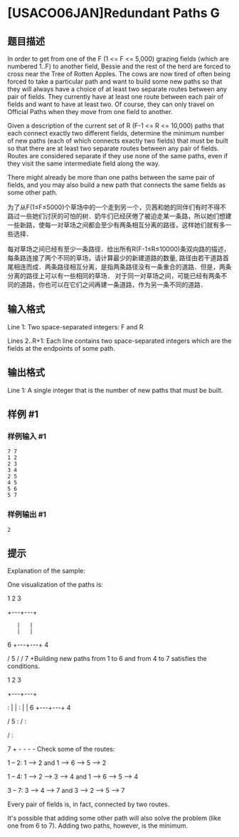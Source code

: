 # [USACO06JAN]Redundant Paths G

## 题目描述

In order to get from one of the F (1 <= F <= 5,000) grazing fields (which are numbered 1..F) to another field, Bessie and the rest of the herd are forced to cross near the Tree of Rotten Apples.  The cows are now tired of often being forced to take a particular path and want to build some new paths so that they will always have a choice of at least two separate routes between any pair of fields. They currently have at least one route between each pair of fields and want to have at least two. Of course, they can only travel on Official Paths when they move from one field to another.


Given a description of the current set of R (F-1 <= R <= 10,000) paths that each connect exactly two different fields, determine the minimum number of new paths (each of which connects exactly two fields) that must be built so that there are at least two separate routes between any pair of fields. Routes are considered separate if they use none of the same paths, even if they visit the same intermediate field along the way.


There might already be more than one paths between the same pair of fields, and you may also build a new path that connects the same fields as some other path.

为了从F(1≤F≤5000)个草场中的一个走到另一个，贝茜和她的同伴们有时不得不路过一些她们讨厌的可怕的树．奶牛们已经厌倦了被迫走某一条路，所以她们想建一些新路，使每一对草场之间都会至少有两条相互分离的路径，这样她们就有多一些选择．

每对草场之间已经有至少一条路径．给出所有R(F-1≤R≤10000)条双向路的描述，每条路连接了两个不同的草场，请计算最少的新建道路的数量, 路径由若干道路首尾相连而成．两条路径相互分离，是指两条路径没有一条重合的道路．但是，两条分离的路径上可以有一些相同的草场． 对于同一对草场之间，可能已经有两条不同的道路，你也可以在它们之间再建一条道路，作为另一条不同的道路．


## 输入格式

Line 1: Two space-separated integers: F and R




Lines 2..R+1: Each line contains two space-separated integers which are the fields at the endpoints of some path.


## 输出格式

Line 1: A single integer that is the number of new paths that must be built.


## 样例 #1

### 样例输入 #1
```
7 7
1 2
2 3
3 4
2 5
4 5
5 6
5 7
```

### 样例输出 #1

```
2
```

## 提示

Explanation of the sample:




One visualization of the paths is:


1   2   3

+---+---+

       |   |
       |   |
6 +---+---+ 4

/ 5
/
/
7 +Building new paths from 1 to 6 and from 4 to 7 satisfies the conditions.


1   2   3

+---+---+

   :   |   |
   :   |   |
6 +---+---+ 4

/ 5  :
/     :

/      :

7 + - - - - Check some of the routes:


1 – 2:  1 –> 2 and 1 –> 6 –> 5 –> 2


1 – 4:  1 –> 2 –> 3 –> 4 and 1 –> 6 –> 5 –> 4


3 – 7:  3 –> 4 –> 7 and 3 –> 2 –> 5 –> 7


Every pair of fields is, in fact, connected by two routes.




It's possible that adding some other path will also solve the problem (like one from 6 to 7). Adding two paths, however, is the minimum.

